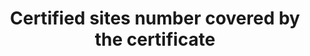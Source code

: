 ---
title: 'Certified sites number covered by the certificate'
field: 'is.certificate.sites'
slug: 'certification-certified-sites-number-covered-by-the-certificate'
description: 'The number of individual sites covered by a certificate'
required: False
module: 'Certified resource or site'
cluster: 'Certification'
policy: 'Free value. Single value only.'
---